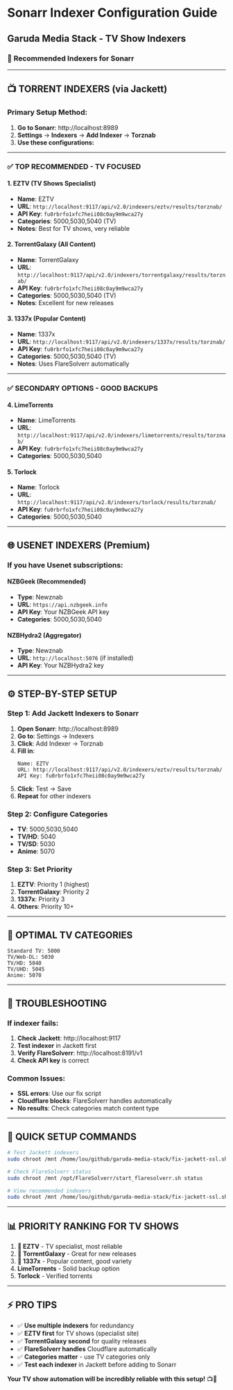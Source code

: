 # Sonarr Indexer Configuration Guide
## Garuda Media Stack - TV Show Indexers

### 🎯 **Recommended Indexers for Sonarr**

---

## 📺 **TORRENT INDEXERS (via Jackett)**

### **Primary Setup Method:**
1. **Go to Sonarr**: http://localhost:8989
2. **Settings** → **Indexers** → **Add Indexer** → **Torznab**
3. **Use these configurations:**

---

### **✅ TOP RECOMMENDED - TV FOCUSED**

#### **1. EZTV (TV Shows Specialist)**
- **Name**: EZTV
- **URL**: `http://localhost:9117/api/v2.0/indexers/eztv/results/torznab/`
- **API Key**: `fu0rbrfo1xfc7heii08c0ay9m9wca27y`
- **Categories**: 5000,5030,5040 (TV)
- **Notes**: Best for TV shows, very reliable

#### **2. TorrentGalaxy (All Content)**
- **Name**: TorrentGalaxy
- **URL**: `http://localhost:9117/api/v2.0/indexers/torrentgalaxy/results/torznab/`
- **API Key**: `fu0rbrfo1xfc7heii08c0ay9m9wca27y`
- **Categories**: 5000,5030,5040 (TV)
- **Notes**: Excellent for new releases

#### **3. 1337x (Popular Content)**
- **Name**: 1337x
- **URL**: `http://localhost:9117/api/v2.0/indexers/1337x/results/torznab/`
- **API Key**: `fu0rbrfo1xfc7heii08c0ay9m9wca27y`
- **Categories**: 5000,5030,5040 (TV)
- **Notes**: Uses FlareSolverr automatically

---

### **✅ SECONDARY OPTIONS - GOOD BACKUPS**

#### **4. LimeTorrents**
- **Name**: LimeTorrents
- **URL**: `http://localhost:9117/api/v2.0/indexers/limetorrents/results/torznab/`
- **API Key**: `fu0rbrfo1xfc7heii08c0ay9m9wca27y`
- **Categories**: 5000,5030,5040

#### **5. Torlock**
- **Name**: Torlock
- **URL**: `http://localhost:9117/api/v2.0/indexers/torlock/results/torznab/`
- **API Key**: `fu0rbrfo1xfc7heii08c0ay9m9wca27y`
- **Categories**: 5000,5030,5040

---

## 🌐 **USENET INDEXERS (Premium)**

### **If you have Usenet subscriptions:**

#### **NZBGeek (Recommended)**
- **Type**: Newznab
- **URL**: `https://api.nzbgeek.info`
- **API Key**: Your NZBGeek API key
- **Categories**: 5000,5030,5040

#### **NZBHydra2 (Aggregator)**
- **Type**: Newznab  
- **URL**: `http://localhost:5076` (if installed)
- **API Key**: Your NZBHydra2 key

---

## ⚙️ **STEP-BY-STEP SETUP**

### **Step 1: Add Jackett Indexers to Sonarr**

1. **Open Sonarr**: http://localhost:8989
2. **Go to**: Settings → Indexers
3. **Click**: Add Indexer → Torznab
4. **Fill in**:
   ```
   Name: EZTV
   URL: http://localhost:9117/api/v2.0/indexers/eztv/results/torznab/
   API Key: fu0rbrfo1xfc7heii08c0ay9m9wca27y
   ```
5. **Click**: Test → Save
6. **Repeat** for other indexers

### **Step 2: Configure Categories**
- **TV**: 5000,5030,5040
- **TV/HD**: 5040  
- **TV/SD**: 5030
- **Anime**: 5070

### **Step 3: Set Priority**
1. **EZTV**: Priority 1 (highest)
2. **TorrentGalaxy**: Priority 2
3. **1337x**: Priority 3
4. **Others**: Priority 10+

---

## 🎯 **OPTIMAL TV CATEGORIES**

```
Standard TV: 5000
TV/Web-DL: 5030
TV/HD: 5040
TV/UHD: 5045
Anime: 5070
```

---

## 🔧 **TROUBLESHOOTING**

### **If indexer fails:**
1. **Check Jackett**: http://localhost:9117
2. **Test indexer** in Jackett first
3. **Verify FlareSolverr**: http://localhost:8191/v1
4. **Check API key** is correct

### **Common Issues:**
- **SSL errors**: Use our fix script
- **Cloudflare blocks**: FlareSolverr handles automatically
- **No results**: Check categories match content type

---

## 🚀 **QUICK SETUP COMMANDS**

```bash
# Test Jackett indexers
sudo chroot /mnt /home/lou/github/garuda-media-stack/fix-jackett-ssl.sh test

# Check FlareSolverr status
sudo chroot /mnt /opt/FlareSolverr/start_flaresolverr.sh status

# View recommended indexers
sudo chroot /mnt /home/lou/github/garuda-media-stack/fix-jackett-ssl.sh alternatives
```

---

## 📊 **PRIORITY RANKING FOR TV SHOWS**

1. **🥇 EZTV** - TV specialist, most reliable
2. **🥈 TorrentGalaxy** - Great for new releases  
3. **🥉 1337x** - Popular content, good variety
4. **LimeTorrents** - Solid backup option
5. **Torlock** - Verified torrents

---

## ⚡ **PRO TIPS**

- ✅ **Use multiple indexers** for redundancy
- ✅ **EZTV first** for TV shows (specialist site)
- ✅ **TorrentGalaxy second** for quality releases
- ✅ **FlareSolverr handles** Cloudflare automatically
- ✅ **Categories matter** - use TV categories only
- ✅ **Test each indexer** in Jackett before adding to Sonarr

**Your TV show automation will be incredibly reliable with this setup!** 📺🎉
